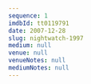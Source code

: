 ```yaml
---
sequence: 1
imdbId: tt0119791
date: 2007-12-28
slug: nightwatch-1997
medium: null
venue: null
venueNotes: null
mediumNotes: null
---
```


